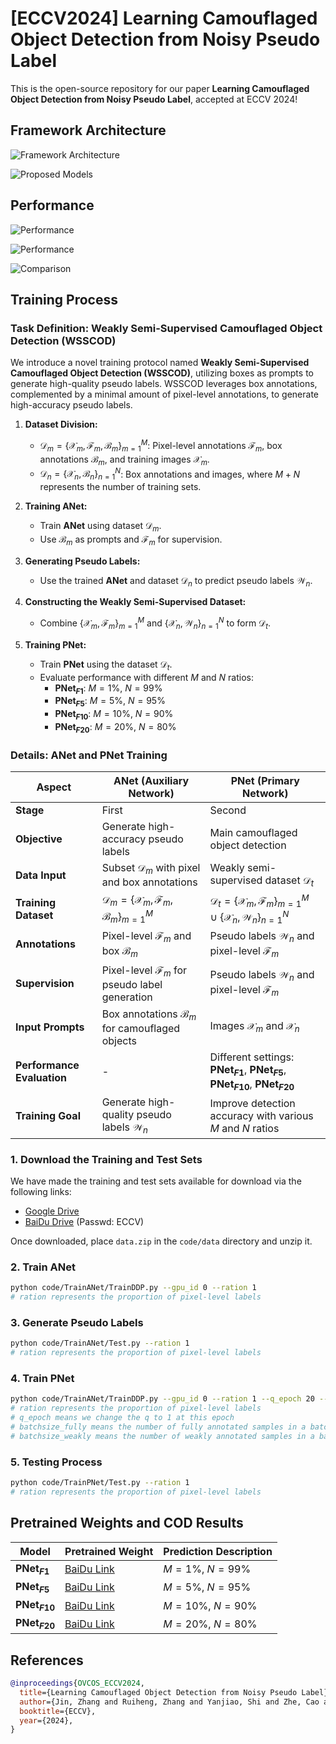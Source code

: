# [ECCV2024] Learning Camouflaged Object Detection from Noisy Pseudo Label

This is the open-source repository for our paper **Learning Camouflaged Object Detection from Noisy Pseudo Label**, accepted at ECCV 2024!

## Framework Architecture

![Framework Architecture](figure/model2.png)

![Proposed Models](figure/model.png)

## Performance

![Performance](figure/performance.png)

![Performance](figure/show2.png)

![Comparison](figure/compare.png)

## Training Process

### Task Definition: Weakly Semi-Supervised Camouflaged Object Detection (WSSCOD)

We introduce a novel training protocol named **Weakly Semi-Supervised Camouflaged Object Detection (WSSCOD)**, utilizing boxes as prompts to generate high-quality pseudo labels. WSSCOD leverages box annotations, complemented by a minimal amount of pixel-level annotations, to generate high-accuracy pseudo labels.

1. **Dataset Division:**
   - $\mathcal{D}_m = \{\mathcal{X}_m, \mathcal{F}_m, \mathcal{B}_m\}_{m=1}^M$: Pixel-level annotations $\mathcal{F}_m$, box annotations $\mathcal{B}_m$, and training images $\mathcal{X}_m$.
   - $\mathcal{D}_n = \{\mathcal{X}_n, \mathcal{B}_n\}_{n=1}^N$: Box annotations and images, where $M+N$ represents the number of training sets.

2. **Training ANet:**
   - Train **ANet** using dataset $\mathcal{D}_m$.
   - Use $\mathcal{B}_m$ as prompts and $\mathcal{F}_m$ for supervision.

3. **Generating Pseudo Labels:**
   - Use the trained **ANet** and dataset $\mathcal{D}_n$ to predict pseudo labels $\mathcal{W}_n$.

4. **Constructing the Weakly Semi-Supervised Dataset:**
   - Combine $\{\mathcal{X}_m, \mathcal{F}_m\}_{m=1}^M$ and $\{\mathcal{X}_n, \mathcal{W}_n\}_{n=1}^N$ to form $\mathcal{D}_t$.

5. **Training PNet:**
   - Train **PNet** using the dataset $\mathcal{D}_t$.
   - Evaluate performance with different $M$ and $N$ ratios:
     - **PNet$_{F1}$**: $M=1\%$, $N=99\%$
     - **PNet$_{F5}$**: $M=5\%$, $N=95\%$
     - **PNet$_{F10}$**: $M=10\%$, $N=90\%$
     - **PNet$_{F20}$**: $M=20\%$, $N=80\%$

### Details: ANet and PNet Training

| **Aspect**                    | **ANet** (Auxiliary Network)                     | **PNet** (Primary Network)                        |
|-------------------------------|--------------------------------------------------|--------------------------------------------------|
| **Stage**                     | First                                            | Second                                           |
| **Objective**                 | Generate high-accuracy pseudo labels             | Main camouflaged object detection                |
| **Data Input**                | Subset $\mathcal{D}_m$ with pixel and box annotations | Weakly semi-supervised dataset $\mathcal{D}_t$   |
| **Training Dataset**          | $\mathcal{D}_m = \{\mathcal{X}_m, \mathcal{F}_m, \mathcal{B}_m\}_{m=1}^M$ | $\mathcal{D}_t = \{\mathcal{X}_m, \mathcal{F}_m\}_{m=1}^M \cup \{\mathcal{X}_n, \mathcal{W}_n\}_{n=1}^N$ |
| **Annotations**               | Pixel-level $\mathcal{F}_m$ and box $\mathcal{B}_m$ | Pseudo labels $\mathcal{W}_n$ and pixel-level $\mathcal{F}_m$ |
| **Supervision**               | Pixel-level $\mathcal{F}_m$ for pseudo label generation | Pseudo labels $\mathcal{W}_n$ and pixel-level $\mathcal{F}_m$ |
| **Input Prompts**             | Box annotations $\mathcal{B}_m$ for camouflaged objects | Images $\mathcal{X}_m$ and $\mathcal{X}_n$       |
| **Performance Evaluation**    | -                                                | Different settings: **PNet$_{F1}$**, **PNet$_{F5}$**, **PNet$_{F10}$**, **PNet$_{F20}$**  |
| **Training Goal**             | Generate high-quality pseudo labels $\mathcal{W}_n$ | Improve detection accuracy with various $M$ and $N$ ratios |

### 1. Download the Training and Test Sets

We have made the training and test sets available for download via the following links:

- [Google Drive](https://drive.google.com/drive/folders/1nHD-d3FanT6-ORsZTEeGgGzQ2CUKyWSe?usp=drive_link)
- [BaiDu Drive](https://pan.baidu.com/s/1xAe4s6vqONcmwQIAzKOMCQ) (Passwd: ECCV)

Once downloaded, place `data.zip` in the `code/data` directory and unzip it.

### 2. Train ANet

```bash
python code/TrainANet/TrainDDP.py --gpu_id 0 --ration 1 
# ration represents the proportion of pixel-level labels
```

### 3. Generate Pseudo Labels

```bash
python code/TrainANet/Test.py --ration 1 
# ration represents the proportion of pixel-level labels
```

### 4. Train PNet

```bash
python code/TrainANet/TrainDDP.py --gpu_id 0 --ration 1 --q_epoch 20 --batchsize_fully 6 --batchsize_weakly 24 
# ration represents the proportion of pixel-level labels
# q_epoch means we change the q to 1 at this epoch 
# batchsize_fully means the number of fully annotated samples in a batch
# batchsize_weakly means the number of weakly annotated samples in a batch
```

### 5. Testing Process

```bash
python code/TrainPNet/Test.py --ration 1 
# ration represents the proportion of pixel-level labels
```

## Pretrained Weights and COD Results

| **Model**       | **Pretrained Weight**                                                                       | **Prediction Description**       |
|-----------------|---------------------------------------------------------------------------------------------|----------------------------------|
| **PNet$_{F1}$** | [BaiDu Link](https://pan.baidu.com/s/1caIoaBSCQnfgzrKCJn7wmQ?pwd=ECCV)                     | $M=1\%$, $N=99\%$                 |
| **PNet$_{F5}$** | [BaiDu Link](https://pan.baidu.com/s/1p0TzsUj8ZbGrtzhEFRM2oQ?pwd=ECCV)                     | $M=5\%$, $N=95\%$                 |
| **PNet$_{F10}$**| [BaiDu Link](https://pan.baidu.com/s/16no0SM4BvIhl88SRwUp-5Q?pwd=ECCV)                     | $M=10\%$, $N=90\%$                |
| **PNet$_{F20}$**| [BaiDu Link](https://pan.baidu.com/s/1CshkBMjQGi4r0NdXFIPCeQ?pwd=ECCV)                     | $M=20\%$, $N=80\%$                |

## References

```bibtex
@inproceedings{OVCOS_ECCV2024,
  title={Learning Camouflaged Object Detection from Noisy Pseudo Label},
  author={Jin, Zhang and Ruiheng, Zhang and Yanjiao, Shi and Zhe, Cao and Nian, Liu and Shahbaz Khan, Fahad},
  booktitle={ECCV},
  year={2024},
}
```
